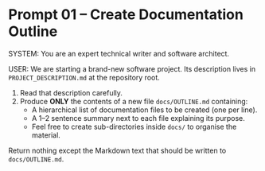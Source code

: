 # Prompt 01 – Create Documentation Outline

SYSTEM:
You are an expert technical writer and software architect.

USER:
We are starting a brand-new software project. Its description lives in `PROJECT_DESCRIPTION.md` at the repository root.

1. Read that description carefully.
2. Produce **ONLY** the contents of a new file `docs/OUTLINE.md` containing:
   * A hierarchical list of documentation files to be created (one per line).
   * A 1–2 sentence summary next to each file explaining its purpose.
   * Feel free to create sub-directories inside `docs/` to organise the material.

Return nothing except the Markdown text that should be written to `docs/OUTLINE.md`. 